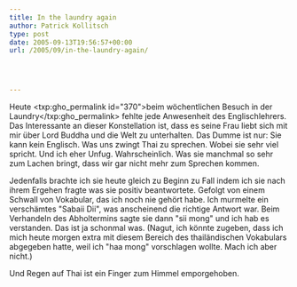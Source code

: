 ```yaml
---
title: In the laundry again
author: Patrick Kollitsch
type: post
date: 2005-09-13T19:56:57+00:00
url: /2005/09/in-the-laundry-again/




---
```

Heute <txp:gho_permalink id="370">beim wöchentlichen Besuch in der Laundry</txp:gho_permalink> fehlte jede Anwesenheit des Englischlehrers. Das Interessante an dieser Konstellation ist, dass es seine Frau liebt sich mit mir über Lord Buddha und die Welt zu unterhalten. Das Dumme ist nur: Sie kann kein Englisch. Was uns zwingt Thai zu sprechen. Wobei sie sehr viel spricht. Und ich eher Unfug. Wahrscheinlich. Was sie manchmal so sehr zum Lachen bringt, dass wir gar nicht mehr zum Sprechen kommen. 

Jedenfalls brachte ich sie heute gleich zu Beginn zu Fall indem ich sie nach ihrem Ergehen fragte was sie positiv beantwortete. Gefolgt von einem Schwall von Vokabular, das ich noch nie gehört habe. Ich murmelte ein verschämtes "Sabaii Dii", was anscheinend die richtige Antwort war. Beim Verhandeln des Abholtermins sagte sie dann "sii mong" und ich hab es verstanden. Das ist ja schonmal was. (Nagut, ich könnte zugeben, dass ich mich heute morgen extra mit diesem Bereich des thailändischen Vokabulars abgegeben hatte, weil ich "haa mong" vorschlagen wollte. Mach ich aber nicht.)

Und Regen auf Thai ist ein Finger zum Himmel emporgehoben.

